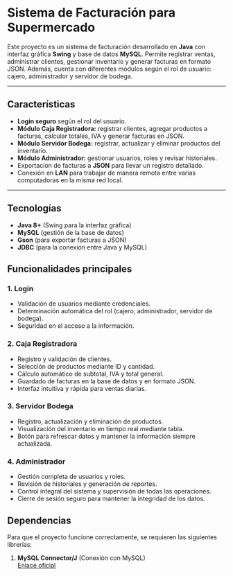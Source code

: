 # Sistema de Facturación para Supermercado

Este proyecto es un sistema de facturación desarrollado en **Java** con interfaz gráfica **Swing** y base de datos **MySQL**. Permite registrar ventas, administrar clientes, gestionar inventario y generar facturas en formato JSON. Además, cuenta con diferentes módulos según el rol de usuario: cajero, administrador y servidor de bodega.

---

## Características

- **Login seguro** según el rol del usuario.
- **Módulo Caja Registradora:** registrar clientes, agregar productos a facturas, calcular totales, IVA y generar facturas en JSON.
- **Módulo Servidor Bodega:** registrar, actualizar y eliminar productos del inventario.
- **Módulo Administrador:** gestionar usuarios, roles y revisar historiales.
- Exportación de facturas a **JSON** para llevar un registro detallado.
- Conexión en **LAN** para trabajar de manera remota entre varias computadoras en la misma red local.

---


## Tecnologías
- **Java 8+** (Swing para la interfaz gráfica)
- **MySQL** (gestión de la base de datos)
- **Gson** (para exportar facturas a JSON)
- **JDBC** (para la conexión entre Java y MySQL)

## Funcionalidades principales

### 1. Login
- Validación de usuarios mediante credenciales.
- Determinación automática del rol (cajero, administrador, servidor de bodega).
- Seguridad en el acceso a la información.

### 2. Caja Registradora
- Registro y validación de clientes.
- Selección de productos mediante ID y cantidad.
- Cálculo automático de subtotal, IVA y total general.
- Guardado de facturas en la base de datos y en formato JSON.
- Interfaz intuitiva y rápida para ventas diarias.

### 3. Servidor Bodega
- Registro, actualización y eliminación de productos.
- Visualización del inventario en tiempo real mediante tabla.
- Botón para refrescar datos y mantener la información siempre actualizada.

### 4. Administrador
- Gestión completa de usuarios y roles.
- Revisión de historiales y generación de reportes.
- Control integral del sistema y supervisión de todas las operaciones.
- Cierre de sesión seguro para mantener la integridad de los datos.

## Dependencias

Para que el proyecto funcione correctamente, se requieren las siguientes librerías:

1. **MySQL Connector/J** (Conexión con MySQL)  
[Enlace oficial](https://dev.mysql.com/downloads/connector/j/)  
